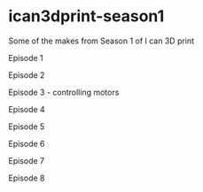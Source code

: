 ican3dprint-season1
===================

Some of the makes from Season 1 of I can 3D print


Episode 1

Episode 2

Episode 3 - controlling motors

Episode 4 

Episode 5

Episode 6

Episode 7

Episode 8
